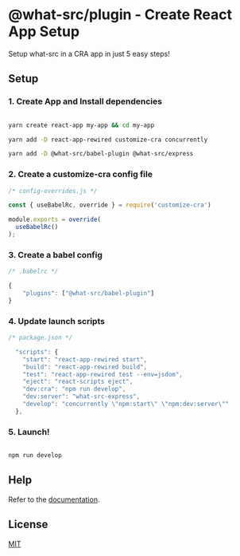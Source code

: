 # @what-src/plugin - Create React App Setup

Setup what-src in a CRA app in just 5 easy steps!

## Setup

### 1. Create App and Install dependencies

```bash

yarn create react-app my-app && cd my-app

yarn add -D react-app-rewired customize-cra concurrently

yarn add -D @what-src/babel-plugin @what-src/express

```

### 2. Create a customize-cra config file

```js
/* config-overrides.js */

const { useBabelRc, override } = require('customize-cra')

module.exports = override(
  useBabelRc()
);

```

### 3. Create a babel config
```js
/* .babelrc */

{
    "plugins": ["@what-src/babel-plugin"]
}

```

### 4. Update launch scripts

```js
/* package.json */

  "scripts": {
    "start": "react-app-rewired start",
    "build": "react-app-rewired build",
    "test": "react-app-rewired test --env=jsdom",
    "eject": "react-scripts eject",
    "dev:cra": "npm run develop",
    "dev:server": "what-src-express",
    "develop": "concurrently \"npm:start\" \"npm:dev:server\""
  },

```

### 5. Launch!

```bash

npm run develop

```

## Help

Refer to the [documentation](https://github.com/duroktar/what-src/tree/master).

## License

[MIT](https://opensource.org/licenses/MIT)
